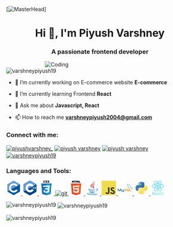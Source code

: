 [![MasterHead](https://miro.medium.com/v2/resize:fit:786/format:webp/1*J20ej4fVYltW8HU7skIQ0Q.jpeg)]
<h1 align="center">Hi 👋, I'm Piyush Varshney</h1>

<h3 align="center">A passionate frontend developer</h3>
<img align="right" alt="Coding" width="400" src="https://img.freepik.com/free-photo/3d-rendering-kid-playing-digital-game_23-2150898496.jpg?t=st=1715183655~exp=1715187255~hmac=ad331ddfa4cb3d9423e1bb2267679c0a359638aca346b61da97de44a256b6ede&w=740"> 
<p align="left"> <img src="https://komarev.com/ghpvc/?username=varshneypiyush19&label=Profile%20views&color=0e75b6&style=flat" alt="varshneypiyush19" /> </p>

- 🔭 I’m currently working on E-commerce website **E-commerce**

- 🌱 I’m currently learning Frontend **React**

- 💬 Ask me about **Javascript, React**

- 📫 How to reach me **varshneypiyush2004@gmail.com**

<h3 align="left">Connect with me:</h3>
<p align="left">
<a href="https://twitter.com/PiyushVarshney_" target="blank"><img align="center" src="https://raw.githubusercontent.com/rahuldkjain/github-profile-readme-generator/master/src/images/icons/Social/twitter.svg" alt="piyushvarshney_" height="30" width="40" /></a>
<a href="https://www.linkedin.com/in/piyush-varshney-754372252/" target="blank"><img align="center" src="https://raw.githubusercontent.com/rahuldkjain/github-profile-readme-generator/master/src/images/icons/Social/linked-in-alt.svg" alt="piyush varshney" height="30" width="40" /></a>
<a href="https://www.facebook.com/profile.php?id=100069714246350" target="blank"><img align="center" src="https://raw.githubusercontent.com/rahuldkjain/github-profile-readme-generator/master/src/images/icons/Social/facebook.svg" alt="piyush varshney" height="30" width="40" /></a>
<a href="https://instagram.com/varshneypiyush19" target="blank"><img align="center" src="https://raw.githubusercontent.com/rahuldkjain/github-profile-readme-generator/master/src/images/icons/Social/instagram.svg" alt="varshneypiyush19" height="30" width="40" /></a>
</p>

<h3 align="left">Languages and Tools:</h3>
<p align="left"> <a href="https://www.cprogramming.com/" target="_blank" rel="noreferrer"> <img src="https://raw.githubusercontent.com/devicons/devicon/master/icons/c/c-original.svg" alt="c" width="40" height="40"/> </a> <a href="https://www.w3schools.com/cpp/" target="_blank" rel="noreferrer"> <img src="https://raw.githubusercontent.com/devicons/devicon/master/icons/cplusplus/cplusplus-original.svg" alt="cplusplus" width="40" height="40"/> </a> <a href="https://www.w3schools.com/css/" target="_blank" rel="noreferrer"> <img src="https://raw.githubusercontent.com/devicons/devicon/master/icons/css3/css3-original-wordmark.svg" alt="css3" width="40" height="40"/> </a> <a href="https://git-scm.com/" target="_blank" rel="noreferrer"> <img src="https://www.vectorlogo.zone/logos/git-scm/git-scm-icon.svg" alt="git" width="40" height="40"/> </a> <a href="https://www.w3.org/html/" target="_blank" rel="noreferrer"> <img src="https://raw.githubusercontent.com/devicons/devicon/master/icons/html5/html5-original-wordmark.svg" alt="html5" width="40" height="40"/> </a> <a href="https://www.java.com" target="_blank" rel="noreferrer"> <img src="https://raw.githubusercontent.com/devicons/devicon/master/icons/java/java-original.svg" alt="java" width="40" height="40"/> </a> <a href="https://developer.mozilla.org/en-US/docs/Web/JavaScript" target="_blank" rel="noreferrer"> <img src="https://raw.githubusercontent.com/devicons/devicon/master/icons/javascript/javascript-original.svg" alt="javascript" width="40" height="40"/> </a> <a href="https://www.mysql.com/" target="_blank" rel="noreferrer"> <img src="https://raw.githubusercontent.com/devicons/devicon/master/icons/mysql/mysql-original-wordmark.svg" alt="mysql" width="40" height="40"/> </a> <a href="https://www.python.org" target="_blank" rel="noreferrer"> <img src="https://raw.githubusercontent.com/devicons/devicon/master/icons/python/python-original.svg" alt="python" width="40" height="40"/> </a> <a href="https://reactjs.org/" target="_blank" rel="noreferrer"> <img src="https://raw.githubusercontent.com/devicons/devicon/master/icons/react/react-original-wordmark.svg" alt="react" width="40" height="40"/> </a> </p>

<p><img align="left" src="https://github-readme-stats.vercel.app/api/top-langs?username=varshneypiyush19&show_icons=true&locale=en&layout=compact" alt="varshneypiyush19" /></p>

<p>&nbsp;<img align="center" src="https://github-readme-stats.vercel.app/api?username=varshneypiyush19&show_icons=true&locale=en" alt="varshneypiyush19" /></p>

<p><img align="center" src="https://github-readme-streak-stats.herokuapp.com/?user=varshneypiyush19&" alt="varshneypiyush19" /></p>
